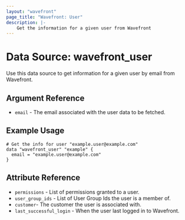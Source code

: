 ```yaml
---
layout: "wavefront"
page_title: "Wavefront: User"
description: |-
    Get the information for a given user from Wavefront
---
```


# Data Source: wavefront_user

Use this data source to get information for a given user by email from Wavefront.

## Argument Reference

* `email` - The email associated with the user data to be fetched.

## Example Usage

```hcl
# Get the info for user "example.user@example.com"
data "wavefront_user" "example" {
  email = "example.user@example.com"
}
```

## Attribute Reference

* `permissions` - List of permissions granted to a user.
* `user_group_ids` - List of User Group Ids the user is a member of.
* `customer`- The customer the user is associated with.
* `last_successful_login` - When the user last logged in to Wavefront.

